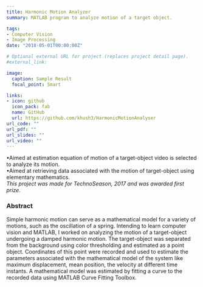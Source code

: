 ```yaml
---
title: Harmonic Motion Analyzer
summary: MATLAB program to analyze motion of a target object.

tags:
- Computer Vision
- Image Processing
date: "2018-05-01T00:00:00Z"

# Optional external URL for project (replaces project detail page).
#external_link: 

image:
  caption: Sample Result
  focal_point: Smart

links:
- icon: github
  icon_pack: fab
  name: GitHub
  url: https://github.com/khush3/HarmonicMotionAnalyser
url_code: ""
url_pdf: ""
url_slides: ""
url_video: ""
---
```


•Aimed at estimation equation of motion of a target-object video is selected to analyze its motion. \
•Aimed at retrieving data associated with the motion of target-object using  elementary mathematics. \
*This project was made for TechnoSeason, 2017 and was awarded first prize.*

### Abstract
Simple harmonic motion can serve as a mathematical model for a variety of motions, such as the oscillation of a spring. Intending to learn computer vision and MATLAB, I worked on analyzing the motion of a target-object undergoing a damped harmonic motion. The target-object was separated from the background using color thresholding and estimated as a point object. Coordinates of this point were recorded and used to estimate the parameters associated with the mathematical model of the system like maximum displacement, mean position, the velocity at different time instants. A mathematical model was estimated by fitting a curve to the recorded data using MATLAB Curve Fitting Toolbox. 